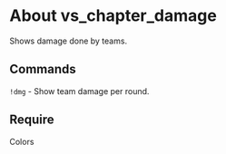 # About vs_chapter_damage
Shows damage done by teams.

## Commands
`!dmg` - Show team damage per round.

## Require
Colors
